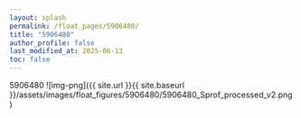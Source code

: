 ```yaml
---
layout: splash
permalink: /float_pages/5906480/
title: "5906480"
author_profile: false
last_modified_at: 2025-06-13
toc: false
---
```

 
5906480
![img-png]({{ site.url }}{{ site.baseurl }}/assets/images/float_figures/5906480/5906480_Sprof_processed_v2.png)